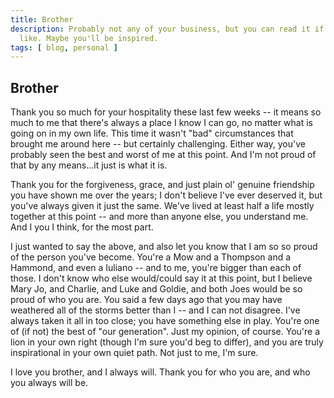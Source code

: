 ```yaml
---
title: Brother
description: Probably not any of your business, but you can read it if you 
  like. Maybe you'll be inspired.
tags: [ blog, personal ]
---
```


## Brother

Thank you so much for your hospitality these last few weeks -- it means so much 
to me that there's always a place I know I can go, no matter what is going on 
in my own life. This time it wasn't "bad" circumstances that brought me around 
here -- but certainly challenging. Either way, you've probably seen the best and 
worst of me at this point. And I'm not proud of that by any means...it just is 
what it is.

Thank you for the forgiveness, grace, and just plain ol' genuine friendship you 
have shown me over the years; I don't believe I've ever deserved it, but you've 
always given it just the same. We've lived at least half a life mostly together 
at this point -- and more than anyone else, you understand me. And I you I 
think, for the most part.

I just wanted to say the above, and also let you know that I am so so proud of 
the person you've become. You're a Mow and a Thompson and a Hammond, and even a 
Iuliano -- and to me, you're bigger than each of those. I don't know who else 
would/could say it at this point, but I believe Mary Jo, and Charlie, and Luke 
and Goldie, and both Joes would be so proud of who you are. You said a few days 
ago that you may have weathered all of the storms better than I -- and I can 
not disagree. I've always taken it all in too close; you have something else in 
play. You're one of (if not) the best of "our generation". Just my opinion, of 
course. You're a lion in your own right (though I'm sure you'd beg to differ), 
and you are truly inspirational in your own quiet path. Not just to me, I'm 
sure.

I love you brother, and I always will. Thank you for who you are, and who you 
always will be.

